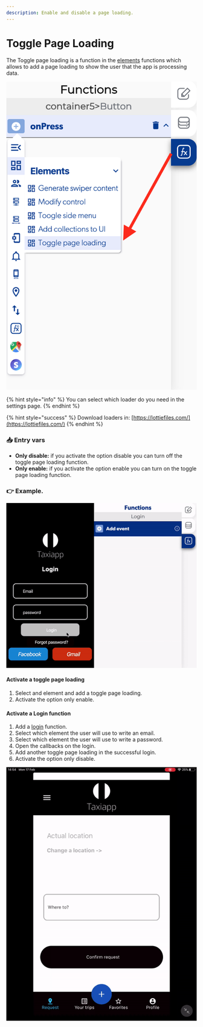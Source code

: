 ```yaml
---
description: Enable and disable a page loading.
---
```


# Toggle Page Loading

The Toggle page loading is a function in the [elements](./) functions which allows to add a page loading to show the user that the app is processing data.

![](../../../.gitbook/assets/captura-de-pantalla-2020-02-10-a-la-s-10.28.28.png)

{% hint style="info" %}
You can select which loader do you need in the settings page.
{% endhint %}

{% hint style="success" %}
Download loaders in: [https://lottiefiles.com/](https://lottiefiles.com/)
{% endhint %}

### 📥 Entry vars <a id="entry-vars"></a>

* **Only disable:**  if you activate the option disable you can turn off the toggle page loading function.
* **Only enable:** if you activate the option enable you can turn on the toggle page loading function.

### 👉 Example.  <a id="examples"></a>

![](../../../.gitbook/assets/ezgif.com-video-to-gif-15.gif)

#### Activate a toggle page loading

1. Select and element and add a toggle page loading.
2. Activate the option only enable.

#### Activate a Login function

1. Add a [login](../users/login.md) function.
2. Select which element the user will use to write an email.
3. Select which element the user will use to write a password.
4. Open the callbacks on the login.
5. Add another toggle page loading in the successful login.
6. Activate the option only disable.

![Before the user login replace the screen with a home page.](../../../.gitbook/assets/ezgif.com-video-to-gif-13.gif)

